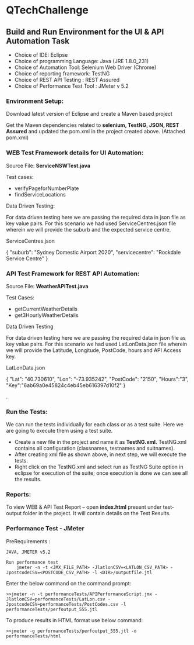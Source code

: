 # QTechChallenge

## Build and Run Environment for the UI & API Automation Task

- Choice of IDE: Eclipse
- Choice of programming Language: Java (JRE 1.8.0_231)
- Choice of Automation Tool:  Selenium Web Driver (Chrome)
- Choice of reporting framework: TestNG
- Choice of REST API Testing :  REST Assured 
- Choice of Performance Test Tool : JMeter v 5.2

### Environment Setup:

Download latest version of Eclipse and create a Maven based project

Get the Maven dependencies related to **selenium, TestNG, JSON, REST Assured** and updated the pom.xml in the project created above. (Attached pom.xml)


### WEB Test Framework details for UI Automation:

Source File:  **ServiceNSWTest.java**

Test cases: 
- verifyPageforNumberPlate 
- findServiceLocations

Data Driven Testing:

For data driven testing here we are passing the required data in json file as key value pairs. For this scenario we had used ServiceCentres.json file wherein we will provide the suburb and the expected service centre.

ServiceCentres.json

{
"suburb": "Sydney Domestic Airport 2020",
"servicecentre": "Rockdale Service Centre"
}


### API Test Framework for REST API Automation:

Source File:  **WeatherAPITest.java**

Test Cases: 
- getCurrentWeatherDetails
- get3HourlyWeatherDetails

Data Driven Testing

For data driven testing here we are passing the required data in json file as key value pairs. For this scenario we had used LatLonData.json file wherein we will provide the Latitude, Longitude, PostCode, hours and API Access key.

LatLonData.json

{
"Lat": "40.730610",
"Lon": "-73.935242",
"PostCode": "2150",
"Hours":"3",
"Key":"6ab69a0e45824c4eb45eb616397d10f2"
}

.
### Run the Tests:

We can run the tests individually for each class or as a test suite. Here we are going to execute them using a test suite.

- Create a new file in the project and name it as **TestNG.xml.** TestNG.xml contains all configuration (classnames, testnames and suitnames).
- After creating xml file as shown above, in next step, we will execute the tests.
- Right click on the TestNG.xml and select run as TestNG Suite option in eclipse for execution of the suite; once execution is done we can see all the results.

### Reports:

To view WEB & API Test Report – open **index.html** present under test-output folder in the project. It will contain details on the Test Results.

### Performance Test - JMeter

PreRequirements :

    JAVA, JMETER v5.2

    Run performance test
        jmeter -n -t <JMX_FILE_PATH> -JlatlonCSV=<LATLON_CSV_PATH> -JpostcodeCSV=<POSTCODE_CSV_PATH> -l <DIR>/outputfile.jtl

Enter the below command on the command prompt:

    >>jmeter -n -t performanceTests/APIPerformanceScript.jmx -JlatlonCSV=performanceTests/LatLon.csv -JpostcodeCSV=performanceTests/PostCodes.csv -l performanceTests/perfoutput_555.jtl

To produce results in HTML format use below command:

    >>jmeter -g performanceTests/perfoutput_555.jtl -o performanceTests/html

